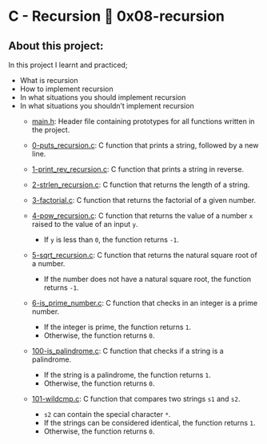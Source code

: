 # C - Recursion :page_with_curl: 0x08-recursion
## About this project:
In this project I learnt and practiced;
- What is recursion
- How to implement recursion
- In what situations you should implement recursion
- In what situations you shouldn’t implement recursion
  * [main.h](./main.h): Header file containing prototypes for all
  functions written in the project.
  * [0-puts_recursion.c](./0-puts_recursion.c): C function that prints a string,
  followed by a new line.

  * [1-print_rev_recursion.c](./1-print_rev_recursion.c): C function that prints
  a string in reverse.

  * [2-strlen_recursion.c](./2-strlen_recursion.c): C function that returns the
  length of a string.

  * [3-factorial.c](./3-factorial.c): C function that returns the factorial of
  a given number.

  * [4-pow_recursion.c](./4-pow_recursion.c): C function that returns the value of
  a number `x` raised to the value of an input `y`.
    * If `y` is less than `0`, the function returns `-1`.

  * [5-sqrt_recursion.c](./5-sqrt_recursion.c): C function that returns the natural square
  root of a number.
    * If the number does not have a natural square root, the function returns `-1`.

  * [6-is_prime_number.c](./6-is_prime_number.c): C function that checks in an
  integer is a prime number.
    * If the integer is prime, the function returns `1`.
    * Otherwise, the function returns `0`.

  * [100-is_palindrome.c](./100-is_palindrome.c): C function that checks if a string is
  a palindrome.
    * If the string is a palindrome, the function returns `1`.
    * Otherwise, the function returns `0`.

  * [101-wildcmp.c](./101-wildcmp.c): C function that compares two strings
  `s1` and `s2`.
    * `s2` can contain the special character `*`.
    * If the strings can be considered identical, the function returns `1`.
    * Otherwise, the function returns `0`.
